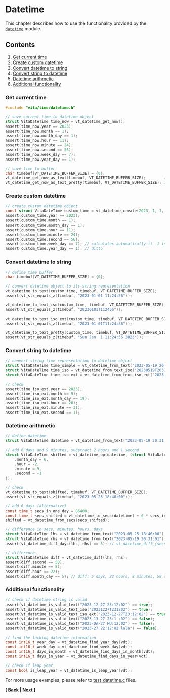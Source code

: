 # Datetime
This chapter describes how to use the functionality provided by the [`datetime`](../../inc/vita/time/datetime.h) module.

## Contents
1. [Get current time](page6.md#get-current-time)
2. [Create custom datetime](page6.md#create-custom-datetime)
3. [Convert datetime to string](page6.md#convert-datetime-to-string)
4. [Convert string to datetime](page6.md#convert-string-to-datetime)
5. [Datetime arithmetic](page6.md#datetime-arithmetic)
6. [Additional functionality](page6.md#additional-functionality)

### Get current time

```c
#include "vita/time/datetime.h"

// save current time to datetime object
struct VitaDateTime time_now = vt_datetime_get_now();
assert(time_now.year == 2023);
assert(time_now.month == 1);
assert(time_now.month_day == 1);
assert(time_now.hour == 11);
assert(time_now.minute == 24);
assert(time_now.second == 56);
assert(time_now.week_day == 7);
assert(time_now.year_day == 1);

// save time to buffer
char timebuf[VT_DATETIME_BUFFER_SIZE] = {0};
vt_datetime_get_now_as_text(timebuf, VT_DATETIME_BUFFER_SIZE);        // "2023-06-30 12:11:27"
vt_datetime_get_now_as_text_pretty(timebuf, VT_DATETIME_BUFFER_SIZE); // "Fri Jun 30 12:11:27 2023"
```

### Create custom datetime

```c
// create custom datetime object
const struct VitaDateTime custom_time = vt_datetime_create(2023, 1, 1, 11, 24, 56, -1, -1);
assert(custom_time.year == 2023);
assert(custom_time.month == 1);
assert(custom_time.month_day == 1);
assert(custom_time.hour == 11);
assert(custom_time.minute == 24);
assert(custom_time.second == 56);
assert(custom_time.week_day == 7); // calculates automatically if -1 is speicified
assert(custom_time.year_day == 1); // ditto
```

### Convert datetime to string

```c
// define time buffer
char timebuf[VT_DATETIME_BUFFER_SIZE] = {0};

// convert datetime object to its string representation
vt_datetime_to_text(custom_time, timebuf, VT_DATETIME_BUFFER_SIZE);
assert(vt_str_equals_z(timebuf, "2023-01-01 11:24:56"));

vt_datetime_to_text_iso(custom_time, timebuf, VT_DATETIME_BUFFER_SIZE);
assert(vt_str_equals_z(timebuf, "20230101T112456"));

vt_datetime_to_text_iso_ext(custom_time, timebuf, VT_DATETIME_BUFFER_SIZE);
assert(vt_str_equals_z(timebuf, "2023-01-01T11:24:56"));

vt_datetime_to_text_pretty(custom_time, timebuf, VT_DATETIME_BUFFER_SIZE);
assert(vt_str_equals_z(timebuf, "Sun Jan  1 11:24:56 2023"));
```

### Convert string to datetime

```c
// convert string time representation to datetime object
struct VitaDateTime time_simple = vt_datetime_from_text("2023-05-19 20:31:01");
struct VitaDateTime time_iso = vt_datetime_from_text_iso("20230519T203101");
struct VitaDateTime time_iso_ext = vt_datetime_from_text_iso_ext("2023-05-19T20:31:01");

// check
assert(time_iso_ext.year == 2023);
assert(time_iso_ext.month == 5);
assert(time_iso_ext.month_day == 19);
assert(time_iso_ext.hour == 20);
assert(time_iso_ext.minute == 31);
assert(time_iso_ext.second == 1);
```

### Datetime arithmetic

```c
// define datetime
struct VitaDateTime datetime = vt_datetime_from_text("2023-05-19 20:31:01");

// add 6 days and 9 minutes, substract 2 hours and 1 second
struct VitaDateTime shifted = vt_datetime_op(datetime, (struct VitaDateTime) { 
    .month_day = 6, 
    .hour = -2, 
    .minute = 9, 
    .second = -1 
});

// check
vt_datetime_to_text(shifted, timebuf, VT_DATETIME_BUFFER_SIZE);
assert(vt_str_equals_z(timebuf, "2023-05-25 18:40:00"));

// add 6 days (alternative)
const time_t secs_in_one_day = 86400;
const time_t secs_shifted = vt_datetime_to_secs(datetime) + 6 * secs_in_one_day;
shifted = vt_datetime_from_secs(secs_shifted);

// difference in secs, minutes, hours, days
struct VitaDateTime lhs = vt_datetime_from_text("2023-05-25 18:40:00");
struct VitaDateTime rhs = vt_datetime_from_text("2023-05-19 20:31:01");
assert(vt_datetime_diff_days(lhs, rhs) == 5); // vt_datetime_diff_{secs, hours, minutes, days}(lhs, rhs)

// difference
struct VitaDateTime diff = vt_datetime_diff(lhs, rhs);
assert(diff.second == 58);
assert(diff.minute == 8);
assert(diff.hour == 22);
assert(diff.month_day == 5); // diff: 5 days, 22 hours, 8 minutes, 58 seconds
```

### Additional functionality

```c
// check if datetime string is valid
assert(vt_datetime_is_valid_text("2023-12-27 23:12:02") == true);
assert(vt_datetime_is_valid_text_iso("20231227T231202") == true);
assert(vt_datetime_is_valid_text_iso_ext("2023-12-27T23:12:02") == true);
assert(vt_datetime_is_valid_text("2023-13-27 23:1 :02") == false);
assert(vt_datetime_is_valid_text("2023-DA-27 HU:12:02") == false);
assert(vt_datetime_is_valid_text("2023-27 22:12:02 lala") == false);

// find the lacking datetime information
const int16_t year_day = vt_datetime_find_year_day(vdt);
const int16_t week_day = vt_datetime_find_week_day(vdt);
const int16_t days_in_month = vt_datetime_find_days_in_month(vdt);
const int16_t days_in_year = vt_datetime_find_days_in_year(vdt);

// check if leap year
const bool is_leap_year = vt_datetime_is_leap_year(vdt);
```

For more usage examples, please refer to [test_datetime.c](../../tests/src/test_datetime.c) files.

**[ [Back](page5.md) | [Next](page7.md) ]**
